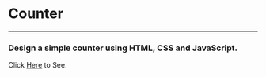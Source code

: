 # Counter

---

### Design a simple counter using HTML, CSS and JavaScript.

Click [Here](https://gholamzadehhojjat1997.github.io/Counter/) to See.
